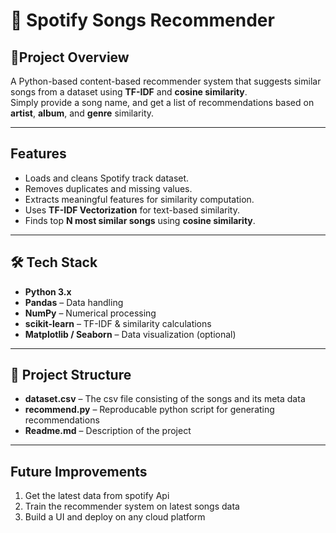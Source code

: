 # 🎵 Spotify Songs Recommender  

## 📌Project Overview
A Python-based content-based recommender system that suggests similar songs from a dataset using **TF-IDF** and **cosine similarity**.  
Simply provide a song name, and get a list of recommendations based on **artist**, **album**, and **genre** similarity.  

---

## Features  
- Loads and cleans Spotify track dataset.  
- Removes duplicates and missing values.  
- Extracts meaningful features for similarity computation.  
- Uses **TF-IDF Vectorization** for text-based similarity.  
- Finds top **N most similar songs** using **cosine similarity**.  

---

## 🛠️ Tech Stack  
- **Python 3.x**  
- **Pandas** – Data handling  
- **NumPy** – Numerical processing  
- **scikit-learn** – TF-IDF & similarity calculations  
- **Matplotlib / Seaborn** – Data visualization (optional)  

---

## 📂 Project Structure  
- **dataset.csv** – The csv file consisting of the songs and its meta data
- **recommend.py** – Reproducable python script for generating recommendations
- **Readme.md** – Description of the project 

--- 

## Future Improvements
1. Get the latest data from spotify Api
2. Train the recommender system on latest songs data
3. Build a UI and deploy on any cloud platform

















